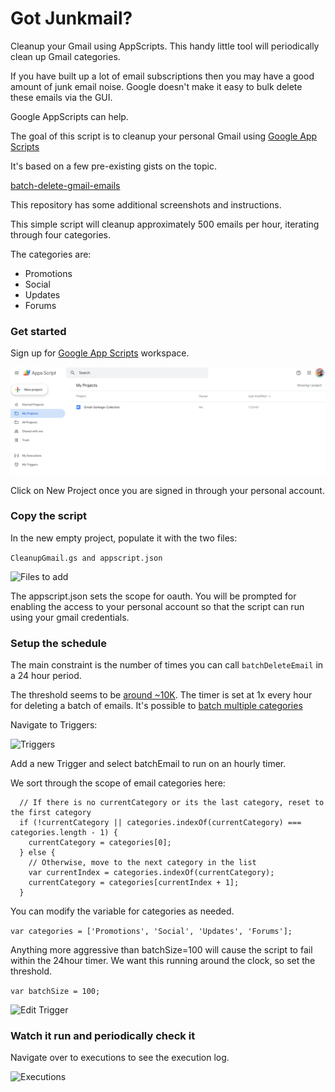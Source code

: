 # Got Junkmail?

Cleanup your Gmail using AppScripts.  This handy little tool will
periodically clean up Gmail categories.

If you have built up a lot of email subscriptions then you may 
have a good amount of junk email noise.  Google doesn't make it
easy to bulk delete these emails via the GUI.

Google AppScripts can help.

The goal of this script is to cleanup your personal Gmail using
[Google App Scripts](https://script.google.com/)

It's based on a few pre-existing gists on the topic.

[batch-delete-gmail-emails](https://gist.github.com/gene1wood/0f455239490e5342fa49?permalink_comment_id=3644)

This repository has some additional screenshots and instructions.

This simple script will cleanup approximately 500 emails per hour, iterating through four categories.

The categories are:

- Promotions
- Social
- Updates
- Forums

### Get started

Sign up for [Google App Scripts](https://script.google.com/) workspace.

![Main console](assets/appscripts.png)

Click on New Project once you are signed in through your personal account.

### Copy the script

In the new empty project, populate it with the two files:

```CleanupGmail.gs and appscript.json```

![Files to add](assets/files.png)

The appscript.json sets the scope for oauth.  You will be prompted for enabling
the access to your personal account so that the script can run using your gmail
credentials.

### Setup the schedule

The main constraint is the number of times you can call ```batchDeleteEmail``` in a 24 hour period.

The threshold seems to be [around ~10K](https://stackoverflow.com/questions/10619919/service-invoked-too-many-times-for-one-day-gmail-read).  The timer is set at 1x every hour for deleting a batch of emails.  It's possible to [batch multiple categories](https://stackoverflow.com/questions/21509254/get-gmail-categories)

Navigate to Triggers:

![Triggers](assets/trigger1.png)

Add a new Trigger and select batchEmail to run on an hourly timer.

We sort through the scope of email categories here:

```
  // If there is no currentCategory or its the last category, reset to the first category
  if (!currentCategory || categories.indexOf(currentCategory) === categories.length - 1) {
    currentCategory = categories[0];
  } else {
    // Otherwise, move to the next category in the list
    var currentIndex = categories.indexOf(currentCategory);
    currentCategory = categories[currentIndex + 1];
  }
```

You can modify the variable for categories as needed.

```var categories = ['Promotions', 'Social', 'Updates', 'Forums'];```

Anything more aggressive than batchSize=100 will cause the script to fail within the 24hour timer.  We want this running around the clock, so set the threshold.

```var batchSize = 100;```

![Edit Trigger](assets/edittrigger.png)

### Watch it run and periodically check it

Navigate over to executions to see the execution log.

![Executions](assets/executions.png)
